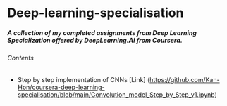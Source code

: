 # Deep-learning-specialisation

##### A collection of my completed assignments from Deep Learning Specialization offered by DeepLearning.AI from Coursera.

###### Contents
- Step by step implementation of CNNs [Link] (https://github.com/Kan-Hon/coursera-deep-learning-specialisation/blob/main/Convolution_model_Step_by_Step_v1.ipynb)
